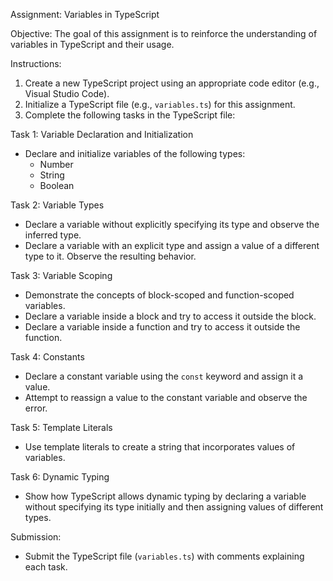 Assignment: Variables in TypeScript

Objective:
The goal of this assignment is to reinforce the understanding of variables in TypeScript and their usage.

Instructions:
1. Create a new TypeScript project using an appropriate code editor (e.g., Visual Studio Code).
2. Initialize a TypeScript file (e.g., `variables.ts`) for this assignment.
3. Complete the following tasks in the TypeScript file:

Task 1: Variable Declaration and Initialization
- Declare and initialize variables of the following types:
  - Number
  - String
  - Boolean

Task 2: Variable Types
- Declare a variable without explicitly specifying its type and observe the inferred type.
- Declare a variable with an explicit type and assign a value of a different type to it. Observe the resulting behavior.

Task 3: Variable Scoping
- Demonstrate the concepts of block-scoped and function-scoped variables.
- Declare a variable inside a block and try to access it outside the block.
- Declare a variable inside a function and try to access it outside the function.

Task 4: Constants
- Declare a constant variable using the `const` keyword and assign it a value.
- Attempt to reassign a value to the constant variable and observe the error.

Task 5: Template Literals
- Use template literals to create a string that incorporates values of variables.

Task 6: Dynamic Typing
- Show how TypeScript allows dynamic typing by declaring a variable without specifying its type initially and then assigning values of different types.

Submission:
- Submit the TypeScript file (`variables.ts`) with comments explaining each task.

